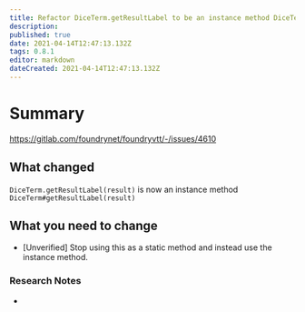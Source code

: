 ```yaml
---
title: Refactor DiceTerm.getResultLabel to be an instance method DiceTerm#getResultLabel allowing for more nuanced formatting of the labeled output.
description: 
published: true
date: 2021-04-14T12:47:13.132Z
tags: 0.8.1
editor: markdown
dateCreated: 2021-04-14T12:47:13.132Z
---
```


# Summary
https://gitlab.com/foundrynet/foundryvtt/-/issues/4610

## What changed

`DiceTerm.getResultLabel(result)` is now an instance method `DiceTerm#getResultLabel(result)`

## What you need to change

* [Unverified] Stop using this as a static method and instead use the instance method.

### Research Notes

* 